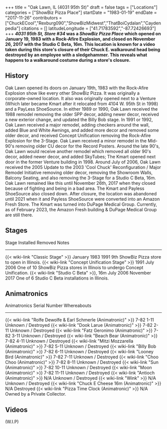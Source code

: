 +++
title = "Oak Lawn, IL (4031 95th St)"
draft = false
tags = ["Locations"]
categories = ["ShowBiz Pizza Place"]
startDate = "1983-01-19"
endDate = "2017-11-26"
contributors = ["ChuckECool","Rexburg090","ShowBizMidwest","ThatBoiCydalan","Caydenpedia"]
citations = []
latitudeLongitude = ["41.71783592","-87.72426693"]
+++
***4031 95th St, Store #34* was a *ShowBiz Pizza Place* which opened on January 19, 1983 with a Rock-Afire Explosion, and closed on November 26, 2017 with the Studio C Beta, 16m.
This location is known for a video taken during this store's closure of their Chuck E. walkaround head being destroyed by an employee with a sledgehammer. This reveals what happens to a walkaround costume during a store's closure.**

## History

Oak Lawn opened its doors on January 19th, 1983 with the Rock-Afire Explosion show like every other ShowBiz Pizza. It was originally a corporate-owned location. It also was originally opened next to a Venture (Which later became Kmart after it relocated from 4104 W. 95th St in 1998) and a PayLess ShoeSource. In either 1989 or 1990, Oak Lawn received the 1988 remodel removing the older SPP decor, adding newer decor, received a new exterior change, and updated the Billy Bob stage. In 1991 or 1992, Oak Lawn received a major remodel, adding checkers around the wall, added Blue and White Awnings, and added more decor and removed some older decor, and received Concept Unification removing the Rock-Afire Explosion for the 3-Stage. Oak Lawn received a minor remodel in the Mid-90's removing older CU decor for the Record Posters.
Around the late 90's, Oak Lawn would receive another remodel which removed all older 90's decor, added newer decor, and added SkyTubes; The Kmart opened next door in the former Venture building in 1998.
Around July of 2006, Oak Lawn received the 2005 Update to the 2003 'Cool Chuck' Reconfiguration / Major Remodel Initiative removing older decor, removing the Showroom Walls, Balcony Seating, and also removing the 3-Stage for a Studio C Beta, 16m.
Oak Lawn remained like this until November 26th, 2017 when they closed because of fighting and being in a bad area. The Kmart and Payless ShoeSource also closed down. After closure, the location was abandoned until 2021 when it and Payless ShoeSource were converted into an Amazon Fresh Store. The Kmart was turned into DuPage Medical Group.
Currently, as of February 2023, the Amazon Fresh building & DuPage Medical Group are still there.

## Stages

  Stage                                               Installed      Removed         Notes
  --------------------------------------------------- -------------- --------------- ----------------------------------------------------------------------------
  {{< wiki-link "Classic Stage" >}}               January 1983   1991            9th ShowBiz Pizza store to open in Illinois.
  {{< wiki-link "Concept Unification Stage" >}}   1991           July 2006       One of 10 ShowBiz Pizza stores in Illinois to undergo Concept Unification.
  {{< wiki-link "Studio C Beta" >}}, 16m          July 2006      November 2017   One of 6 Studio C Beta installations in Illinois.

## Animatronics

  Animatronics                                                          Serial Number   Whereabouts
  --------------------------------------------------------------------- --------------- -------------------------------
  {{< wiki-link "Rolfe Dewolfe & Earl Schmerle (Animatronic)" >}}   7-82 1-11       Unknown / Destroyed
  {{< wiki-link "Dook Larue (Animatronic)" >}}                      7-82 2-11       Unknown / Destroyed
  {{< wiki-link "Fatz Geronimo (Animatronic)" >}}                   7-82 3-11       Unknown / Destroyed
  {{< wiki-link "Beach Bear (Animatronic)" >}}                      7-82 4-11       Unknown / Destroyed
  {{< wiki-link "Mitzi Mozzarella (Animatronic)" >}}                7-82 5-11       Unknown / Destroyed
  {{< wiki-link "Billy Bob (Animatronic)" >}}                       7-82 6-11       Unknown / Destroyed
  {{< wiki-link "Looney Bird (Animatronic)" >}}                     7-82 7-11       Unknown / Destroyed
  {{< wiki-link "Choo Choo (Animatronic)" >}}                       7-82 8-11       Unknown / Destroyed
  {{< wiki-link "Sun (Animatronic)" >}}                             7-82 10-11      Unknown / Destroyed
  {{< wiki-link "Moon (Animatronic)" >}}                            7-82 11-11      Unknown / Destroyed
  {{< wiki-link "Antioch (Animatronic)" >}}                         N/A             Unknown / Destroyed
  {{< wiki-link "Wink" >}}                                          N/A             Unknown / Destroyed
  {{< wiki-link "Chuck E Cheese 16m (Animatronic)" >}}              N/A             Destroyed
  {{< wiki-link "Pizza Time Clock (Animatronic)" >}}                N/A             Owned by a Private Collector.

## Videos

(W.I.P)
